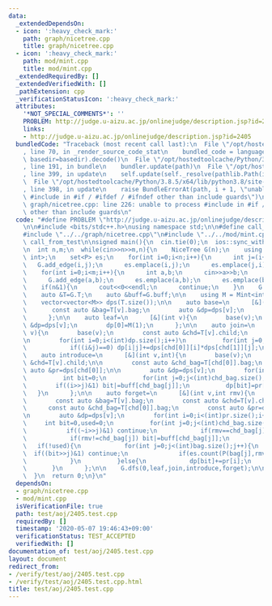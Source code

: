 ```yaml
---
data:
  _extendedDependsOn:
  - icon: ':heavy_check_mark:'
    path: graph/nicetree.cpp
    title: graph/nicetree.cpp
  - icon: ':heavy_check_mark:'
    path: mod/mint.cpp
    title: mod/mint.cpp
  _extendedRequiredBy: []
  _extendedVerifiedWith: []
  _pathExtension: cpp
  _verificationStatusIcon: ':heavy_check_mark:'
  attributes:
    '*NOT_SPECIAL_COMMENTS*': ''
    PROBLEM: http://judge.u-aizu.ac.jp/onlinejudge/description.jsp?id=2405
    links:
    - http://judge.u-aizu.ac.jp/onlinejudge/description.jsp?id=2405
  bundledCode: "Traceback (most recent call last):\n  File \"/opt/hostedtoolcache/Python/3.8.5/x64/lib/python3.8/site-packages/onlinejudge_verify/documentation/build.py\"\
    , line 70, in _render_source_code_stat\n    bundled_code = language.bundle(stat.path,\
    \ basedir=basedir).decode()\n  File \"/opt/hostedtoolcache/Python/3.8.5/x64/lib/python3.8/site-packages/onlinejudge_verify/languages/cplusplus.py\"\
    , line 191, in bundle\n    bundler.update(path)\n  File \"/opt/hostedtoolcache/Python/3.8.5/x64/lib/python3.8/site-packages/onlinejudge_verify/languages/cplusplus_bundle.py\"\
    , line 399, in update\n    self.update(self._resolve(pathlib.Path(included), included_from=path))\n\
    \  File \"/opt/hostedtoolcache/Python/3.8.5/x64/lib/python3.8/site-packages/onlinejudge_verify/languages/cplusplus_bundle.py\"\
    , line 398, in update\n    raise BundleErrorAt(path, i + 1, \"unable to process\
    \ #include in #if / #ifdef / #ifndef other than include guards\")\nonlinejudge_verify.languages.cplusplus_bundle.BundleErrorAt:\
    \ graph/nicetree.cpp: line 226: unable to process #include in #if / #ifdef / #ifndef\
    \ other than include guards\n"
  code: "#define PROBLEM \"http://judge.u-aizu.ac.jp/onlinejudge/description.jsp?id=2405\"\
    \n\n#include <bits/stdc++.h>\nusing namespace std;\n\n#define call_from_test\n\
    #include \"../../graph/nicetree.cpp\"\n#include \"../../mod/mint.cpp\"\n#undef\
    \ call_from_test\n\nsigned main(){\n  cin.tie(0);\n  ios::sync_with_stdio(0);\n\
    \n  int n,m;\n  while(cin>>n>>m,n){\n    NiceTree G(n);\n    using P = pair<int,\
    \ int>;\n    set<P> es;\n    for(int i=0;i<n;i++){\n      int j=(i+1)%n;\n   \
    \   G.add_edge(i,j);\n      es.emplace(i,j);\n      es.emplace(j,i);\n    }\n\
    \    for(int i=0;i<m;i++){\n      int a,b;\n      cin>>a>>b;\n      a--;b--;\n\
    \      G.add_edge(a,b);\n      es.emplace(a,b);\n      es.emplace(b,a);\n    }\n\
    \    if(n&1){\n      cout<<0<<endl;\n      continue;\n    }\n    G.build();\n\
    \    auto &T=G.T;\n    auto &buff=G.buff;\n\n    using M = Mint<int, 1000003>;\n\
    \    vector<vector<M>> dps(T.size());\n\n    auto base=\n      [&](int v){\n \
    \       const auto &bag=T[v].bag;\n        auto &dp=dps[v];\n        dp.assign(1<<bag.size(),0);\n\
    \      };\n\n    auto leaf=\n      [&](int v){\n        base(v);\n        auto\
    \ &dp=dps[v];\n        dp[0]=M(1);\n      };\n\n    auto join=\n      [&](int\
    \ v){\n        base(v);\n        const auto &chd=T[v].child;\n        auto &dp=dps[v];\n\
    \n        for(int i=0;i<(int)dp.size();i++)\n          for(int j=0;j<(int)dp.size();j++)\n\
    \            if((i&j)==0) dp[i|j]+=dps[chd[0]][i]*dps[chd[1]][j];\n      };\n\n\
    \    auto introduce=\n      [&](int v,int){\n        base(v);\n        const auto\
    \ &chd=T[v].child;\n\n        const auto &chd_bag=T[chd[0]].bag;\n        const\
    \ auto &pr=dps[chd[0]];\n\n        auto &dp=dps[v];\n        for(int i=0;i<(int)pr.size();i++){\n\
    \          int bit=0;\n          for(int j=0;j<(int)chd_bag.size();j++)\n    \
    \        if((i>>j)&1) bit|=buff[chd_bag[j]];\n          dp[bit]=pr[i];\n     \
    \   }\n      };\n\n    auto forget=\n      [&](int v,int rmv){\n        base(v);\n\
    \        const auto &bag=T[v].bag;\n        const auto &chd=T[v].child;\n\n  \
    \      const auto &chd_bag=T[chd[0]].bag;\n        const auto &pr=dps[chd[0]];\n\
    \n        auto &dp=dps[v];\n        for(int i=0;i<(int)pr.size();i++){\n     \
    \     int bit=0,used=0;\n          for(int j=0;j<(int)chd_bag.size();j++){\n \
    \           if((~i>>j)&1) continue;\n            if(rmv==chd_bag[j]) used=1;\n\
    \            if(rmv!=chd_bag[j]) bit|=buff[chd_bag[j]];\n          }\n       \
    \   if(!used){\n            for(int j=0;j<(int)bag.size();j++){\n            \
    \  if((bit>>j)&1) continue;\n              if(es.count(P(bag[j],rmv))) dp[bit|(1<<j)]+=pr[i];\n\
    \            }\n          }else{\n            dp[bit]+=pr[i];\n          }\n \
    \       }\n      };\n\n    G.dfs(0,leaf,join,introduce,forget);\n\n    cout<<dps[0][1]<<endl;\n\
    \  }\n  return 0;\n}\n"
  dependsOn:
  - graph/nicetree.cpp
  - mod/mint.cpp
  isVerificationFile: true
  path: test/aoj/2405.test.cpp
  requiredBy: []
  timestamp: '2020-05-07 19:46:43+09:00'
  verificationStatus: TEST_ACCEPTED
  verifiedWith: []
documentation_of: test/aoj/2405.test.cpp
layout: document
redirect_from:
- /verify/test/aoj/2405.test.cpp
- /verify/test/aoj/2405.test.cpp.html
title: test/aoj/2405.test.cpp
---
```


